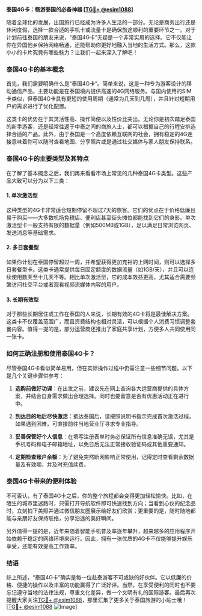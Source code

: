 **泰国4G卡：畅游泰国的必备神器 [[TG💪+ @esim1088](https://t.me/s/esim1088)]**

随着全球化的发展，出国旅行已经成为许多人生活的一部分。无论是商务出行还是休闲度假，选择一款合适的手机卡或流量卡是确保旅途顺利的重要环节之一。对于计划前往泰国的朋友来说，“泰国4G卡”无疑是一个非常实用的选择。它不仅能让你在异国他乡保持网络畅通，还能帮助你更好地融入当地的生活方式。那么，这款小小的卡片究竟有哪些魅力？让我们一起来深入了解吧！

### 泰国4G卡的基本概念

首先，我们需要明确什么是“泰国4G卡”。简单来说，这是一种专为游客设计的移动通信产品，主要功能是在泰国境内提供高速的4G网络服务。与国内使用的SIM卡类似，但泰国4G卡具有更短的使用周期（通常为几天到几周），并且针对短期用户的需求进行了优化配置。

这类卡的优势在于其灵活性高、操作简便以及性价比突出。无论你是初次踏足泰国的新手游客，还是经常往返于中泰之间的商旅人士，都可以根据自己的行程安排选择合适的产品。此外，由于泰国是一个高度依赖互联网的社会，拥有稳定的4G连接意味着你可以随时查看地图、分享照片或是通过社交媒体与家人朋友保持联系。

### 泰国4G卡的主要类型及其特点

在了解了基本概念之后，我们再来看看市场上常见的几种泰国4G卡类型。这些产品大致可以分为以下三类：

#### 1. 单次激活型
这种类型的4G卡非常适合短期停留不超过7天的旅客。它们的优点在于价格低廉且易于购买——大多数机场免税店、便利店甚至街头摊位都能找到它们的身影。单次激活型卡一般支持有限的数据量（例如500MB或1GB），足以满足日常浏览网页、发送消息等基础需求。

#### 2. 多日套餐型
如果你计划在泰国停留超过一周，并希望获得更加充裕的上网时间，则可以选择多日套餐型卡。这类卡通常提供每日固定额度的数据流量（如1GB/天），并且可以连续使用数天至十几天不等。相比单次激活型，它的成本效益更高，尤其适合需要频繁访问社交平台或者观看视频流媒体内容的用户。

#### 3. 长期有效型
对于那些长期居住或工作在泰国的人来说，长期有效的4G卡将是最佳解决方案。这类卡不仅覆盖范围广，而且资费结构也相对灵活，可以根据个人消费习惯调整套餐内容。值得一提的是，部分运营商还推出了家庭共享计划，方便多人共同使用同一张卡。

### 如何正确注册和使用泰国4G卡？

尽管泰国4G卡看似简单易用，但在实际操作过程中仍需注意一些细节问题。以下是几个关键步骤供参考：

1. **选购前做好功课**：在出发之前，建议先在网上查询各大运营商提供的具体方案，并结合自身需求做出合理选择。同时也要留意是否有优惠活动正在进行中。
   
2. **到达目的地后尽快激活**：抵达泰国后，请按照说明书指示完成首次激活过程。如果遇到困难，可直接前往当地营业厅寻求专业指导。
   
3. **妥善保管好个人信息**：在填写注册表单时务必保证所有信息准确无误，尤其是手机号码和电子邮箱地址，以免日后无法正常接收验证码或其他重要通知。

4. **定期检查账户余额**：为了避免突然断网影响正常使用，记得定时查看剩余数据量及有效期，并及时充值续费。

### 泰国4G卡带来的便利体验

不可否认，有了泰国4G卡之后，你的整个旅程都会变得更加轻松愉快。比如，在陌生的城市里迷路时，只需打开导航软件即可快速找到方向；当看到心仪的纪念品时，立刻拍下美照并通过微信朋友圈展示给好友们欣赏；更重要的是，随时随地都能与亲朋好友保持联络，分享沿途的美好瞬间。

另外值得一提的是，近年来随着智能手机普及率逐年攀升，越来越多的应用程序开始依赖于稳定的网络环境来运行。因此，拥有一张优质的4G卡不仅能够提升娱乐享受，还能有效提高工作效率。

### 结语

综上所述，“泰国4G卡”确实是每一位赴泰游客不可或缺的好伙伴。它以低廉的价格、便捷的操作以及丰富的功能赢得了广泛好评。当然，在享受便利的同时也不要忘记遵守当地的法律法规，尊重文化差异，做一个文明有礼的国际游客。最后再次提醒大家关注[TG💪+ @esim1088](https://t.me/s/esim1088)，那里汇集了更多关于泰国旅游的小贴士哦！[[TG💪+ @esim1088](https://t.me/s/esim1088) ![Image](https://i.postimg.cc/4NQfJmqS/Snipaste-2025-05-13-00-14-12.png)]